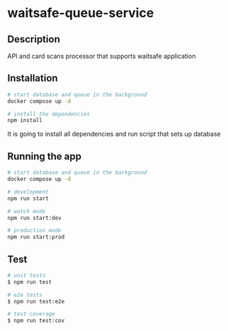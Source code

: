 # waitsafe-queue-service

## Description

API and card scans processor that supports waitsafe application

## Installation

```bash
# start database and queue in the background
docker compose up -d

# install the dependencies
npm install
```

It is going to install all dependencies and run script that sets up database

## Running the app

```bash
# start database and queue in the background
docker compose up -d

# development
npm run start

# watch mode
npm run start:dev

# production mode
npm run start:prod
```

## Test

```bash
# unit tests
$ npm run test

# e2e tests
$ npm run test:e2e

# test coverage
$ npm run test:cov
```
